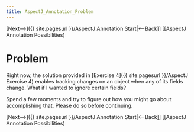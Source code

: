 ```yaml
---
title: AspectJ_Annotation_Problem
---
```

[Next-->]({{ site.pagesurl }}/AspectJ Annotation Start|<--Back]] [[AspectJ Annotation Possibilities)

# Problem

Right now, the solution provided in [Exercise 4]({{ site.pagesurl }}/AspectJ Exercise 4) enables tracking changes on an object when any of its fields change. What if I wanted to ignore certain fields?

Spend a few moments and try to figure out how you might go about accomplishing that. Please do so before continuing.

[Next-->]({{ site.pagesurl }}/AspectJ Annotation Start|<--Back]] [[AspectJ Annotation Possibilities)